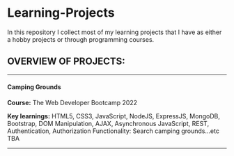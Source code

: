 # Learning-Projects
In this repository I collect most of my learning projects that I have as either a hobby projects or through programming courses.

## OVERVIEW OF PROJECTS:

----
#### Camping Grounds

**Course:** The Web Developer Bootcamp 2022
  
**Key learnings:** HTML5, CSS3, JavaScript, NodeJS, ExpressJS, MongoDB, Bootstrap, DOM Manipulation, AJAX, Asynchronous JavaScript, REST, Authentication, Authorization
  Functionality: Search camping grounds...etc TBA
  
 ----
  
  
  


        
    
